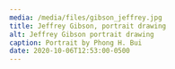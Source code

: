 ```yaml
---
media: /media/files/gibson_jeffrey.jpg
title: Jeffrey Gibson, portrait drawing
alt: Jeffrey Gibson portrait drawing
caption: Portrait by Phong H. Bui
date: 2020-10-06T12:53:00-0500
---
```

